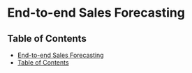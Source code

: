 # End-to-end Sales Forecasting

## Table of Contents

- [End-to-end Sales Forecasting](#end-to-end-sales-forecasting)
- [Table of Contents](#table-of-contents)
